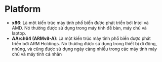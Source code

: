 # Platform 
+ **x86**: Là một kiến trúc máy tính phổ biến được phát triển bởi Intel và AMD. 
Nó thường được sử dụng trong máy tính để bàn, máy chủ và laptop.
+ **AArch64 (ARMv8-A)**: Là một kiến trúc máy tính phổ biến được phát triển bởi ARM Holdings.
Nó thường được sử dụng trong thiết bị di động, nhúng, và cũng được sử dụng ngày càng nhiều trong các máy tính máy chủ và máy tính cá nhân